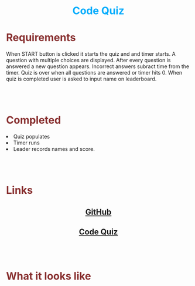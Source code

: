 <h1 align="center" style= "color:#00acfc">Code Quiz</h1> 

<h1 style= "color:#883030">Requirements</h1>
<p align= "center">

When START button is clicked it starts the quiz and and timer starts. 
A question with multiple choices are displayed.
After every question is answered a new question appears.
Incorrect answers subract time from the timer.
Quiz is over when all questions are answered or timer hits 0.
When quiz is completed user is asked to input name on leaderboard.
</p>
<br>
<br>

<h1 style= "color:#883030">Completed</h1>
<p align= "center">
<li>Quiz populates</li>
<li>Timer runs</li>
<li>Leader records names and score.</li>
</p>
<br>
<br>

<h1 style= "color:#883030">Links</h1>

<h2 align= "center"><a href src="https://github.com/Montyking20/quiz">GitHub</a></h2>


<h2 align="center"><a href src="https://montyking20.github.io/quiz/">Code Quiz</a></h2>
<br>
<br>

<h1 style= "color:#883030">What it looks like</h1>

<br>

